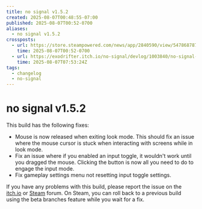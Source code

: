 ```yaml
---
title: no signal v1.5.2
created: 2025-08-07T00:48:55-07:00
published: 2025-08-07T00:52-0700
aliases:
  - no signal v1.5.2
crossposts:
  - url: https://store.steampowered.com/news/app/2840590/view/547868787733430589
    time: 2025-08-07T00:52-0700
  - url: https://exodrifter.itch.io/no-signal/devlog/1003840/no-signal-v152
    time: 2025-08-07T07:53:24Z
tags:
  - changelog
  - no-signal
---
```


# no signal v1.5.2

This build has the following fixes:

- Mouse is now released when exiting look mode. This should fix an issue where the mouse cursor is stuck when interacting with screens while in look mode.
- Fix an issue where if you enabled an input toggle, it wouldn't work until you dragged the mouse. Clicking the button is now all you need to do to engage the input mode.
- Fix gameplay settings menu not resetting input toggle settings.

If you have any problems with this build, please report the issue on the [itch.io](https://exodrifter.itch.io/no-signal/community) or [Steam](https://steamcommunity.com/app/2840590/discussions/) forum. On Steam, you can roll back to a previous build using the beta branches feature while you wait for a fix.
